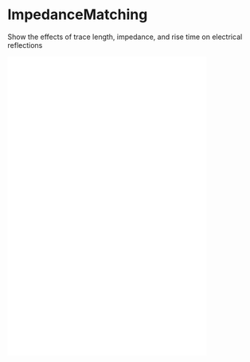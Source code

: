 # ImpedanceMatching
Show the effects of trace length, impedance, and rise time on electrical reflections

<embed type="video/webm" src="./media/StubsVideoSrc20.html" width="400" height="300">

<embed type="video/webm" src="./media/StubsVideoSrc100.html" width="400" height="300">
